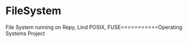 FileSystem
==========

File System running on Repy, Lind POSIX, FUSE===========Operating Systems Project